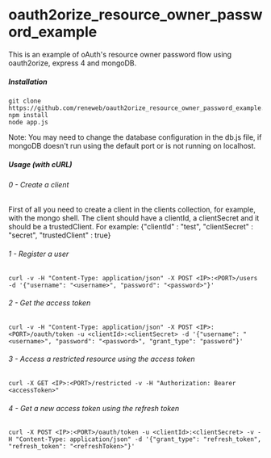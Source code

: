 oauth2orize_resource_owner_password_example
===========================================

This is an example of oAuth's resource owner password flow using oauth2orize, express 4 and mongoDB.

##### Installation

```
git clone https://github.com/reneweb/oauth2orize_resource_owner_password_example.git
npm install
node app.js
```
Note: You may need to change the database configuration in the db.js file, if mongoDB doesn't run using the default port or is not running on localhost.

##### Usage (with cURL)

###### 0 - Create a client

First of all you need to create a client in the clients collection, for example, with the mongo shell. The client should have a clientId, a clientSecret and it should be a trustedClient.
For example:
{"clientId" : "test", "clientSecret" : "secret", "trustedClient" : true}

###### 1 - Register a user

```
curl -v -H "Content-Type: application/json" -X POST <IP>:<PORT>/users -d '{"username": "<username>", "password": "<password>"}'
```

###### 2 - Get the access token

```
curl -v -H "Content-Type: application/json" -X POST <IP>:<PORT>/oauth/token -u <clientId>:<clientSecret> -d '{"username": "<username>", "password": "<password>", "grant_type": "password"}'
```

###### 3 - Access a restricted resource using the access token

```
curl -X GET <IP>:<PORT>/restricted -v -H "Authorization: Bearer <accessToken>"
```

###### 4 - Get a new access token using the refresh token

```
curl -X POST <IP>:<PORT>/oauth/token -u <clientId>:<clientSecret> -v -H "Content-Type: application/json" -d '{"grant_type": "refresh_token", "refresh_token": "<refreshToken>"}'
```

